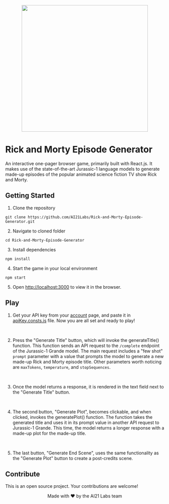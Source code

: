 <p align="center">
<img src="https://user-images.githubusercontent.com/118735447/212035080-e4f736c7-94a7-4381-a3c6-ce18cdb7e761.png" width="400">
</p>

# Rick and Morty Episode Generator

An interactive one-pager browser game, primarily built with React.js. It makes use of the state-of-the-art Jurassic-1 language models to generate made-up episodes of the popular animated science fiction TV show Rick and Morty.

## Getting Started
1. Clone the repository 

`git clone https://github.com/AI21Labs/Rick-and-Morty-Episode-Generator.git`

2. Navigate to cloned folder

`cd Rick-and-Morty-Episode-Generator`

3. Install dependencies

`npm install`

4. Start the game in your local environment

`npm start`

5. Open [http://localhost:3000](http://localhost:3000) to view it in the browser.

## Play

1. Get your API key from your [account](https://studio.ai21.com/account/account) page, and paste it in [apiKey.consts.js](src/api/constants/apiKey.consts.js) file. Now you are all set and ready to play!
<br />

2. Press the "Generate Title" button, which will invoke the generateTitle() function. This function sends an API request to the `/complete` endpoint of the Jurassic-1 Grande model. The main request includes a "few shot" `prompt` parameter with a value that prompts the model to generate a new made-up Rick and Morty episode title. Other parameters worth noticing are `maxTokens`, `temperature`, and `stopSequences`.
<br />

3. Once the model returns a response, it is rendered in the text field next to the "Generate Title" button.
<br />

4. The second button, "Generate Plot", becomes clickable, and when clicked, invokes the generatePlot() function. The function takes the generated title and uses it in its prompt value in another API request to Jurassic-1 Grande. This time, the model returns a longer response with a made-up plot for the made-up title.
<br />

5. The last button, "Generate End Scene", uses the same functionality as the "Generate Plot" button to create a post-credits scene.

## Contribute

This is an open source project. 
Your contributions are welcome!

<p align="center">
Made with ❤️ by the AI21 Labs team
</p>
